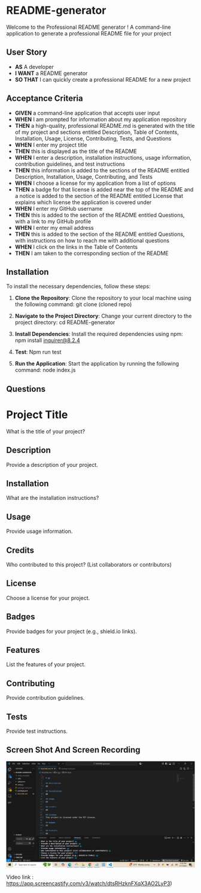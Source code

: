 # README-generator

Welcome to the Professional README generator ! A command-line application to generate a professional README file for your project 

 ## User Story

- **AS** A developer  
- **I WANT** a README generator  
- **SO THAT** I can quickly create a professional README for a new project  

## Acceptance Criteria

- **GIVEN** a command-line application that accepts user input  
- **WHEN** I am prompted for information about my application repository  
- **THEN** a high-quality, professional README.md is generated with the title of my project and sections entitled Description, Table of Contents, Installation, Usage, License, Contributing, Tests, and Questions  
- **WHEN** I enter my project title  
- **THEN** this is displayed as the title of the README  
- **WHEN** I enter a description, installation instructions, usage information, contribution guidelines, and test instructions  
- **THEN** this information is added to the sections of the README entitled Description, Installation, Usage, Contributing, and Tests  
- **WHEN** I choose a license for my application from a list of options  
- **THEN** a badge for that license is added near the top of the README and a notice is added to the section of the README entitled License that explains which license the application is covered under  
- **WHEN** I enter my GitHub username  
- **THEN** this is added to the section of the README entitled Questions, with a link to my GitHub profile  
- **WHEN** I enter my email address  
- **THEN** this is added to the section of the README entitled Questions, with instructions on how to reach me with additional questions  
- **WHEN** I click on the links in the Table of Contents  
- **THEN** I am taken to the corresponding section of the README  

## Installation
To install the necessary dependencies, follow these steps:

1. **Clone the Repository**: Clone the repository to your local machine using the following command:
    git clone (cloned repo)
   
2. **Navigate to the Project Directory**: Change your current directory to the project directory:
    cd README-generator
    
3. **Install Dependencies**: Install the required dependencies using npm:
    npm install inquirer@8.2.4
   
5. **Test**: Npm run test   
    
6. **Run the Application**: Start the application by running the following command:
    node index.js

## Questions
# Project Title
What is the title of your project?

## Description
Provide a description of your project.

## Installation
What are the installation instructions?

## Usage
Provide usage information.

## Credits
Who contributed to this project? (List collaborators or contributors)

## License
Choose a license for your project.

## Badges
Provide badges for your project (e.g., shield.io links).

## Features
List the features of your project.

## Contributing
Provide contribution guidelines.

## Tests
Provide test instructions.

## Screen Shot And Screen Recording
![image alt](https://github.com/DippaFudd/README-generator/blob/4fcd95a5d5cdfcd493ab586f4591a87002d3a04c/2025-03-17.png)

Video link :
https://app.screencastify.com/v3/watch/dtsRHzknFXqX3AO2LyP3)



